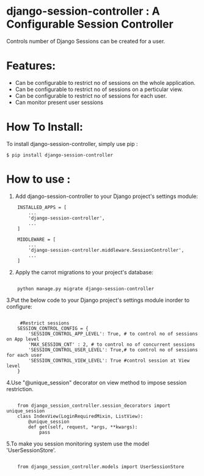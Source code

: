 
django-session-controller : A Configurable Session Controller
=============================

Controls number of Django Sessions can be created for a user.

Features:
==============================
- Can be configurable to restrict no of sessions on the whole application.
- Can be configurable to restrict no of sessions on a perticular view.
- Can be configurable to restrict no of sessions for each user.
- Can monitor present user sessions

How To Install:
===============================
To install django-session-controller, simply use pip :

``` {.sourceCode .bash}
$ pip install django-session-controller

```
How to use :
==================================
1. Add django-session-controller to your Django project's settings module:


``` {.sourceCode .py}
    INSTALLED_APPS = [
        ...
        'django-session-controller',
        ...
    ]
    
    MIDDLEWARE = [
        ...
        'django-session-controller.middleware.SessionController',
        ...
    ]
```
2. Apply the carrot migrations to your project's database:

``` {.sourceCode .py}

    python manage.py migrate django-session-controller

```
3.Put the below code to your Django project's settings module inorder to configure:

``` {.sourceCode .py}
   
     #Restrict sessions
    SESSION_CONTROL_CONFIG = {
        'SESSION_CONTROL_APP_LEVEL': True, # to control no of sessions on App level
        'MAX_SESSION_CNT' : 2, # to control no of concurrent sessions 
        'SESSION_CONTROL_USER_LEVEL': True,# to control no of sessions for each user
        'SESSION_CONTROL_VIEW_LEVEL': True #control session at View level
    }
```

4.Use "@unique_session" decorator on view method to impose session restriction.
``` {.sourceCode .py}
    
    from django_session_controller.session_decorators import unique_session
    class IndexView(LoginRequiredMixin, ListView):
        @unique_session
        def get(self, request, *args, **kwargs):
            pass
```
5.To make you session monitoring system use the model 'UserSessionStore'.
``` {.sourceCode .py}

    from django_session_controller.models import UserSessionStore
```


